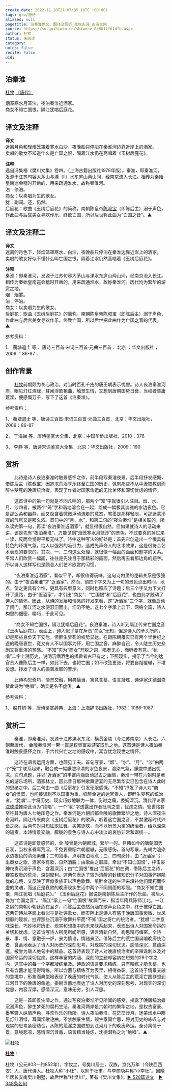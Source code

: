 ```yaml
---
create_date: 2022-11-18T21:07:35 (UTC +08:00)
tags: gsw/唐诗
aliases: null
pagetitle: 泊秦淮原文、翻译及赏析_杜牧古诗_古诗文网
source: https://so.gushiwen.cn/shiwenv_8e8011f614fb.aspx
author: 杜牧
status: 未阅读
category: 
notes: False
recite: False
uid: 
---
```


## 泊秦淮

[杜牧](https://so.gushiwen.cn/authorv_727e9dff8850.aspx) [〔唐代〕](https://so.gushiwen.cn/shiwens/default.aspx?cstr=%e5%94%90%e4%bb%a3)

烟笼寒水月笼沙，夜泊秦淮近酒家。  
商女不知亡国恨，隔江犹唱后庭花。

## 译文及注释



**译文**  
迷离月色和轻烟笼罩着寒水白沙，夜晚船只停泊在秦淮河边靠近岸上的酒家。  
卖唱的歌女不知道什么是亡国之恨，隔着江水仍在高唱着《玉树后庭花》。

**注释**  
选自冯集梧《樊川文集》卷四。（上海古籍出版社1978年版）。秦淮，即秦淮河，发源于江苏句容大茅山与溧（lì）水东庐山两山间，经南京流入长江。相传为秦始皇南巡会稽时开凿的，用来疏通淮水，故称秦淮河。  
泊：停泊。  
商女：以卖唱为生的歌女。  
犹：副词。还，仍然。  
后庭花：歌曲《玉树后庭花》的简称。南朝陈皇帝[陈叔宝](https://so.gushiwen.cn/authorv_5021c55e7571.aspx)（即陈后主）溺于声色，作此曲与后宫美女寻欢作乐，终致亡国，所以后世称此曲为“亡国之音”。▲



## 译文及注释二



**译文**  
迷离的月色下，轻烟笼罩寒水、白沙，夜晚船只停泊在秦淮边靠近岸上的酒家。  
卖唱的歌女好似不懂什么叫亡国之恨，隔着江水仍然高唱着《玉树后庭花》。

**注释**  
秦淮：即秦淮河，发源于江苏句容大茅山与溧水东庐山两山间，经南京流入长江。相传为秦始皇南巡会稽时开凿的，用来疏通淮水，故称秦淮河。历代均为繁华的游赏之地。  
烟：烟雾。  
泊：停泊。  
商女：以卖唱为生的歌女。  
后庭花：歌曲《玉树后庭花》的简称。南朝陈皇帝[陈叔宝](https://so.gushiwen.cn/authorv_5021c55e7571.aspx)（即陈后主）溺于声色，作此曲与后宫美女寻欢作乐，终致亡国，所以后世把此曲作为亡国之音的代表。▲

参考资料：

1、 蘅塘退士 等 ．唐诗三百首·宋词三百首·元曲三百首 ．北京 ：华文出版社 ，2009 ：86-87 ．

## 创作背景



　　[杜牧](https://so.gushiwen.cn/authorv_727e9dff8850.aspx)前期颇为关心政治，对当时百孔千疮的唐王朝表示忧虑。诗人夜泊秦淮河岸，眼见灯红酒绿，耳闻淫歌艳曲，触景生情，又想到唐朝国势日衰，当权者昏庸荒淫，便感慨万千，写下了这首《泊秦淮》。

参考资料：

1、 蘅塘退士 等．唐诗三百首·宋词三百首·元曲三百首．北京：华文出版社，2009：86-87

2、 于海娣 等．唐诗鉴赏大全集．北京：中国华侨出版社，2010：376

3、 李静 等．唐诗宋词鉴赏大全集．北京：华文出版社，2009：190

## 赏析



　　此诗是诗人夜泊秦淮时触景感怀之作，前半段写秦淮夜景，后半段抒发感慨，借陈后主（[陈叔宝](https://so.gushiwen.cn/authorv_5021c55e7571.aspx)）因追求荒淫享乐终至亡国的历史，讽刺那些不从中汲取教训而醉生梦死的晚唐统治者，表现了作者对国家命运的无比关怀和深切忧虑的情怀。

　　这首诗中的第一句就是不同凡响的，那两个“笼”字就很引人注目。烟、水、月、沙四者，被两个“笼”字和谐地溶合在一起，绘成一幅极其淡雅的水边夜色。它是那么柔和幽静，而又隐含着微微浮动流走的意态，笔墨是那样轻淡，可那迷蒙冷寂的气氛又是那么浓。首句中的“月、水”，和第二句的“夜泊秦淮”是相关联的，所以读完第一句，再读“夜泊秦淮近酒家”，就显得很自然。但如果就诗人的活动来讲，该是先有“夜泊秦淮”，方能见到“烟笼寒水月笼沙”的景色，不过要真的掉过来一读，反而会觉得平板无味了。诗中这种写法的好处是：首先它创造出一个很具有特色的环境气氛，给人以强烈的吸引力，造成先声夺人的艺术效果，这是很符合艺术表现的要求的。其次，一、二句这么处理，就很像一幅画的画面和题字的关系。平常人们欣赏一幅画，往往是先注目于那精彩的画面，然后再去看那边角的题字。所以诗人这样写也是颇合人们艺术欣赏的习惯。

　　“夜泊秦淮近酒家”，看似平平，却很值得玩味。这句诗内里的逻辑关系是很强的。由于“夜泊秦淮”才“近酒家”。然而，前四个字又为上一句的景色点出时间、地点，使之更具有个性，更具有典型意义，同时也照应了诗题；后三个字又为下文打开了道路，由于“近酒家”，才引出“商女”、“亡国恨”和“后庭花”，也由此才触动了诗人的情怀。因此，从诗的发展和情感的抒发来看，这“近酒家”三个字，就像启动了闸门，那江河之水便汩汩而出，滔滔不绝。这七个字承上启下，网络全篇，诗人构思的细密、精巧，于此可见。

　　“商女不知亡国恨，隔江犹唱后庭花”。夜泊秦淮，诗人听到隔江传来亡国之音《玉树后庭花》。表面上，诗人似乎是在斥责“商女”无知，但是诗人的矛头所向，却是那些身负天下安危，但醉生梦死的权势显达。在距陈朝覆灭已有两个半世纪之遥的晚唐衰世，竟又有人不以国事为怀，用亡国之音，麻醉自己，令人陡生历史悲剧又将重演的预感。“不知”实为“商女”开脱之词，唱者无心，而听者有意。“犹唱”二字上溯历史，说明沉缅酒色的挥霍者古已有之；下照现实，揭示了当今的达官贵人像陈后主一样，如此下去，也将亡国；如不改弦更张，将要自蹈覆辙，不堪设想。抒发了诗人的振聋发聩的警示。

　　此诗构思奇巧，情景交融，用典恰当，寓意含蓄，语言凝炼，诗评家[沈德潜](https://so.gushiwen.cn/authorv_44a3e42d2501.aspx)盛赞此诗为“绝唱”，确实是名不虚传。▲

参考资料：

1、 赵其钧 等．唐诗鉴赏辞典．上海：上海辞书出版社，1983：1086-1087

## 赏析二



　　秦淮，即秦淮河，发源于江苏溧水东北，横贯金陵（今江苏南京）入长江。六朝至唐代， 金陵秦淮河一带一直是权贵富豪游宴取乐之地。这首诗是诗人夜泊秦淮时触景感怀之作，于六代兴亡之地的感叹中，寓含忧念现世之情怀。　

　　这诗在语言运用方面，也颇见工夫。首句写景，“烟”、“水”、“月”、“沙”由两个“笼”字联系起来，融合成一幅朦胧冷清的水色夜景，渲染气氛，朦胧中透出忧凉。次句点题，并以“近酒家”的丰富内涵启动思古之幽情，秦淮一带在六朝时是著名的游乐场所，酒家林立，因此昔日那种歌舞游宴的无尽繁华实已包含在诗人此时的思绪之中。后二句由一曲《后庭花》引发无限感慨，“不知”抒发了诗人对“商女”的愤慨，也间接讽刺不以国事为重，纸醉金迷的达官贵人，即醉生梦死的统治者。“犹唱”二字将历史、现实巧妙地联为一体，伤时之痛，委婉深沉。清代评论家[沈德潜](https://so.gushiwen.cn/authorv_44a3e42d2501.aspx)推崇此诗为“绝唱”，一个“犹”字透露出作者批判之意，忧虑之情。管世铭甚至称其为唐人七绝压卷之作。秦淮河是六朝旧都金陵的歌舞繁华之地，诗人深夜泊舟河畔，隔江传来商女《玉树后庭花》的歌声，听着这亡国之音，不禁激起时代兴衰之感，后两句对只知征歌征舞、买笑逐欢，而不以历景为鉴的统治者，给以深深的谴责。本诗情景交融，朦胧的景色与诗人心中淡淡的哀愁非常和谐统一。

　　这首诗是即景感怀的，金 陵曾是六朝都城，繁华一时。目睹如今的唐朝国势日衰，当权者昏庸荒淫，不免要重蹈六朝覆辙，无限感伤。首句写景，先竭力渲染水边夜色的清淡素雅；二句叙事，点明夜泊地点；三、四句感怀，由 “近酒家”引出商女之歌，酒家多有歌，自然洒脱；由歌曲之靡靡，牵出“不知亡国恨”，抨击豪绅权贵沉溺于声色，含蓄深沉；由“亡国恨”推出“后庭花”的曲调，借陈后主之诗，鞭笞权贵的荒淫，深刻犀利。这两句表达了较为清醒的封建知识分子对国事怀抱隐忧的心境，又反映了官僚贵族正以声色歌舞、纸醉金迷的生活来填补他们腐朽而空虚的灵魂，而这正是衰败的晚唐现实生活中两个不同侧面的写照。“商女不知亡国恨，隔江犹唱《后庭花》。” 《玉树后庭花》据说是南朝陈后主所作的乐曲，被后人称为“亡国之音”。“隔江”承上一句“亡国恨”故事而来，指当年隋兵陈师江北，一江之隔的南朝小朝廷危在旦夕，而陈后主依然沉湎在歌声女色之中，终于被俘亡国。这两句诗从字面上看似乎是批评歌女，而实际上是诗人有感于晚唐国事衰微、世风颓靡的现状，批评那些沉溺于歌舞升平而“不知”国之将亡的统治者。“犹唱”二字意味深长，巧妙地将历史、现实和想象中的未来联系起来，表现出诗人对国家命运的关切和忧虑。这首诗写诗人所见所闻所感，语言清新自然，构思精巧缜密。全诗景、事、情、意融于一炉，景为情设，情随景至。借陈后主的荒亡国讽喻晚唐统治者，含蓄地表达了诗人对历史的深刻思考，对现实的深切忧思。感情深沉，意蕴深邃，被誉为唐人绝句中的精品。这首诗表现了诗人对晚唐统治者的辛辣讽刺以及对国家命运的深切忧虑。这样丰富的内涵、深刻的主题却容纳在短短的28个字之内，这其中的每一个字都凝练至及。诗歌的语言要求精练，只有精练才能含蓄，也只有含蓄才能见得精练。所以含蓄与精练互为表里，相得益彰。这首诗于情景交融的意境中，形象而典型地表现了晚唐的时代气氛，使人从陈后主的荒淫亡国联想到江河日下的晚唐的命运，委婉含蓄地表达了诗人对历史的深刻思考，对现实的深切忧思，内容深厚，感情深沉，意味无穷，引人深思。

　　这是一首即景生情之作，通过写夜泊秦淮所见所闻的感受，揭露了晚唐统治者沉溺声色，醉生梦死的腐朽生活。秦淮河两岸是六朝时的繁华之地，是权贵富豪、墨客骚人纵情声色、寻欢作乐的场所。诗人夜泊秦淮，在茫茫沙月，迷蒙烟水中眼见灯红酒绿，耳闻淫歌艳曲，不禁触景生情，顿生家国亡思，将对历史的咏叹与对现实的思考紧密结合，从陈的荒淫之国联想到江河月下的晚唐命运。全诗寓情于景，意境悲凉，感情深沉含蓄，语言精当锤炼，沈德潜称之为“绝唱”。▲



[![杜牧](https://song.gushiwen.cn/authorImg/dumu.jpg)](https://so.gushiwen.cn/authorv_727e9dff8850.aspx)

[**杜牧**](https://so.gushiwen.cn/authorv_727e9dff8850.aspx) !

杜牧（公元803－约852年），字牧之，号樊川居士，汉族，京兆万年（今陕西西安）人，唐代诗人。杜牧人称“小杜”，以别于杜甫。与李商隐并称“小李杜”。因晚年居长安南樊川别墅，故后世称“杜樊川”，著有《樊川文集》。[► 528篇诗文](https://so.gushiwen.cn/shiwens/default.aspx?astr=%e6%9d%9c%e7%89%a7)　[► 348条名句](https://so.gushiwen.cn/mingjus/default.aspx?astr=%e6%9d%9c%e7%89%a7)

